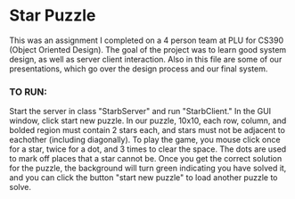 # Star Puzzle

This was an assignment I completed on a 4 person team at PLU for CS390 (Object Oriented Design). The goal of the project was to learn good system design, as well as server client interaction. Also in this file are some of our presentations, which go over the design process and our final system.


### TO RUN:

Start the server in class "StarbServer" and run "StarbClient." 
In the GUI window, click start new puzzle. In our puzzle, 10x10, each row, column, and bolded region
must contain 2 stars each, and stars must not be
adjacent to eachother (including diagonally). To play the game, you 
mouse click once for a star, twice for a dot, and 3 times
to clear the space. The dots are used to mark off places that
a star cannot be. Once you get the correct solution for the puzzle,
the background will turn green indicating you have solved it,
and you can click the button "start new puzzle" to
load another puzzle to solve.
